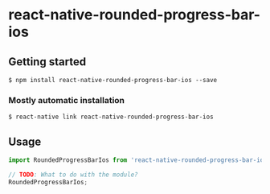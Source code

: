 # react-native-rounded-progress-bar-ios

## Getting started

`$ npm install react-native-rounded-progress-bar-ios --save`

### Mostly automatic installation

`$ react-native link react-native-rounded-progress-bar-ios`

## Usage
```javascript
import RoundedProgressBarIos from 'react-native-rounded-progress-bar-ios';

// TODO: What to do with the module?
RoundedProgressBarIos;
```
